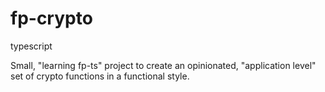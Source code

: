 # fp-crypto
typescript

Small, "learning fp-ts" project to create an opinionated, "application level" set of crypto functions in a functional style.
